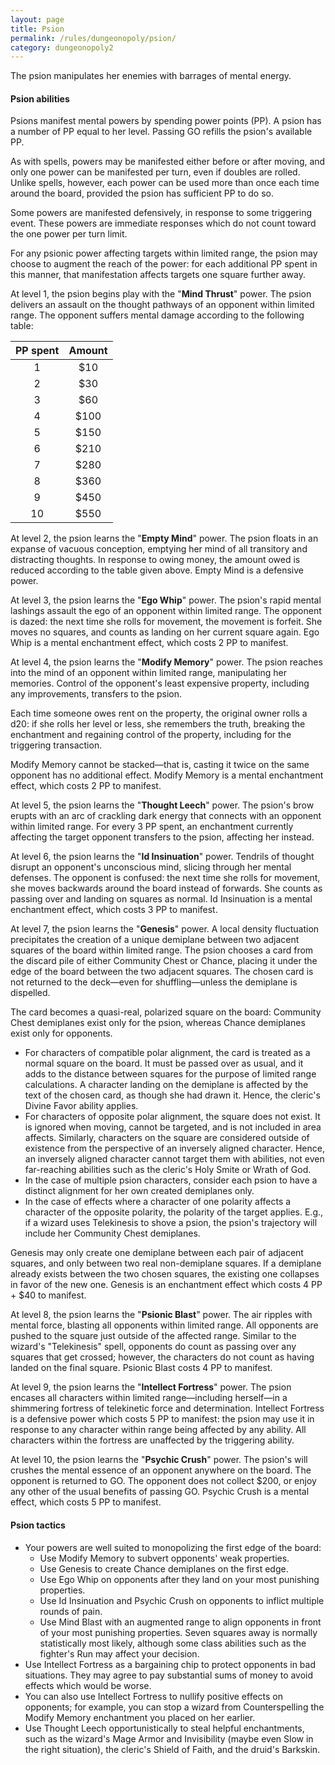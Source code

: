 ```yaml
---
layout: page
title: Psion
permalink: /rules/dungeonopoly/psion/
category: dungeonopoly2
---
```

The psion manipulates her enemies with barrages of mental energy.

#### Psion abilities

Psions manifest mental powers by spending power points (PP). A psion has a number of PP equal to her level. Passing GO refills the psion's available PP.

As with spells, powers may be manifested either before or after moving, and only one power can be manifested per turn, even if doubles are rolled. Unlike spells, however, each power can be used more than once each time around the board, provided the psion has sufficient PP to do so.

Some powers are manifested defensively, in response to some triggering event. These powers are immediate responses which do not count toward the one power per turn limit.

For any psionic power affecting targets within limited range, the psion may choose to augment the reach of the power: for each additional PP spent in this manner, that manifestation affects targets one square further away.

At level 1, the psion begins play with the "**Mind Thrust**" power. The psion delivers an assault on the thought pathways of an opponent within limited range. The opponent suffers mental damage according to the following table:

| PP spent | Amount |
|:--------:|:------:|
|        1 |    $10 |
|        2 |    $30 |
|        3 |    $60 |
|        4 |   $100 |
|        5 |   $150 |
|        6 |   $210 |
|        7 |   $280 |
|        8 |   $360 |
|        9 |   $450 |
|       10 |   $550 |

At level 2, the psion learns the "**Empty Mind**" power. The psion floats in an expanse of vacuous conception, emptying her mind of all transitory and distracting thoughts. In response to owing money, the amount owed is reduced according to the table given above. Empty Mind is a defensive power.

At level 3, the psion learns the "**Ego Whip**" power. The psion's rapid mental lashings assault the ego of an opponent within limited range. The opponent is dazed: the next time she rolls for movement, the movement is forfeit. She moves no squares, and counts as landing on her current square again. Ego Whip is a mental enchantment effect, which costs 2 PP to manifest.

At level 4, the psion learns the "**Modify Memory**" power. The psion reaches into the mind of an opponent within limited range, manipulating her memories. Control of the opponent's least expensive property, including any improvements, transfers to the psion.

Each time someone owes rent on the property, the original owner rolls a d20: if she rolls her level or less, she remembers the truth, breaking the enchantment and regaining control of the property, including for the triggering transaction.

Modify Memory cannot be stacked—that is, casting it twice on the same opponent has no additional effect. Modify Memory is a mental enchantment effect, which costs 2 PP to manifest.

At level 5, the psion learns the "**Thought Leech**" power. The psion's brow erupts with an arc of crackling dark energy that connects with an opponent within limited range. For every 3 PP spent, an enchantment currently affecting the target opponent transfers to the psion, affecting her instead.

At level 6, the psion learns the "**Id Insinuation**" power. Tendrils of thought disrupt an opponent's unconscious mind, slicing through her mental defenses. The opponent is confused: the next time she rolls for movement, she moves backwards around the board instead of forwards. She counts as passing over and landing on squares as normal. Id Insinuation is a mental enchantment effect, which costs 3 PP to manifest.

At level 7, the psion learns the "**Genesis**" power. A local density fluctuation precipitates the creation of a unique demiplane between two adjacent squares of the board within limited range. The psion chooses a card from the discard pile of either Community Chest or Chance, placing it under the edge of the board between the two adjacent squares. The chosen card is not returned to the deck—even for shuffling—unless the demiplane is dispelled.

The card becomes a quasi-real, polarized square on the board: Community Chest demiplanes exist only for the psion, whereas Chance demiplanes exist only for opponents.
* For characters of compatible polar alignment, the card is treated as a normal square on the board. It must be passed over as usual, and it adds to the distance between squares for the purpose of limited range calculations. A character landing on the demiplane is affected by the text of the chosen card, as though she had drawn it. Hence, the cleric's Divine Favor ability applies.
* For characters of opposite polar alignment, the square does not exist. It is ignored when moving, cannot be targeted, and is not included in area affects. Similarly, characters on the square are considered outside of existence from the perspective of an inversely aligned character. Hence, an inversely aligned character cannot target them with abilities, not even far-reaching abilities such as the cleric's Holy Smite or Wrath of God.
* In the case of multiple psion characters, consider each psion to have a distinct alignment for her own created demiplanes only.
* In the case of effects where a character of one polarity affects a character of the opposite polarity, the polarity of the target applies. E.g., if a wizard uses Telekinesis to shove a psion, the psion's trajectory will include her Community Chest demiplanes.

Genesis may only create one demiplane between each pair of adjacent squares, and only between two real non-demiplane squares. If a demiplane already exists between the two chosen squares, the existing one collapses in favor of the new one. Genesis is an enchantment effect which costs 4 PP + $40 to manifest.

At level 8, the psion learns the "**Psionic Blast**" power. The air ripples with mental force, blasting all opponents within limited range. All opponents are pushed to the square just outside of the affected range. Similar to the wizard's "Telekinesis" spell, opponents do count as passing over any squares that get crossed; however, the characters do not count as having landed on the final square. Psionic Blast costs 4 PP to manifest.

At level 9, the psion learns the "**Intellect Fortress**" power. The psion encases all characters within limited range—including herself—in a shimmering fortress of telekinetic force and determination. Intellect Fortress is a defensive power which costs 5 PP to manifest: the psion may use it in response to any character within range being affected by any ability. All characters within the fortress are unaffected by the triggering ability.

At level 10, the psion learns the "**Psychic Crush**" power. The psion's will crushes the mental essence of an opponent anywhere on the board. The opponent is returned to GO. The opponent does not collect $200, or enjoy any other of the usual benefits of passing GO. Psychic Crush is a mental effect, which costs 5 PP to manifest.

#### Psion tactics

*   Your powers are well suited to monopolizing the first edge of the board:
    *   Use Modify Memory to subvert opponents' weak properties.
    *   Use Genesis to create Chance demiplanes on the first edge.
    *   Use Ego Whip on opponents after they land on your most punishing properties.
    *   Use Id Insinuation and Psychic Crush on opponents to inflict multiple rounds of pain.
    *   Use Mind Blast with an augmented range to align opponents in front of your most punishing properties. Seven squares away is normally statistically most likely, although some class abilities such as the fighter's Run may affect your decision.
*   Use Intellect Fortress as a bargaining chip to protect opponents in bad situations. They may agree to pay substantial sums of money to avoid effects which would be worse.
*   You can also use Intellect Fortress to nullify positive effects on opponents; for example, you can stop a wizard from Counterspelling the Modify Memory enchantment you placed on her earlier.
*   Use Thought Leech opportunistically to steal helpful enchantments, such as the wizard's Mage Armor and Invisibility (maybe even Slow in the right situation), the cleric's Shield of Faith, and the druid's Barkskin.
